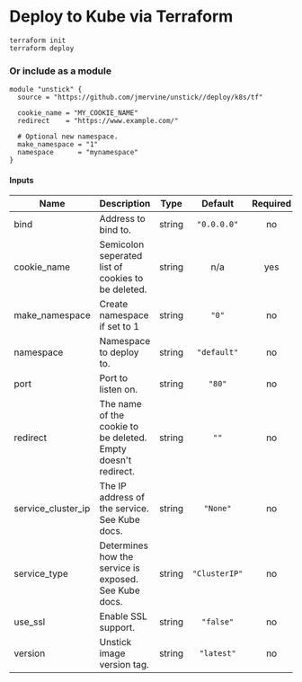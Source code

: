 # Deploy to Kube via Terraform

```
terraform init
terraform deploy
```

### Or include as a module

```
module "unstick" {
  source = "https://github.com/jmervine/unstick//deploy/k8s/tf"

  cookie_name = "MY_COOKIE_NAME"
  redirect    = "https://www.example.com/"

  # Optional new namespace.
  make_namespace = "1"
  namespace      = "mynamespace"
}
```

#### Inputs

| Name | Description | Type | Default | Required |
|------|-------------|:----:|:-----:|:-----:|
| bind | Address to bind to. | string | `"0.0.0.0"` | no |
| cookie\_name | Semicolon seperated list of cookies to be deleted. | string | n/a | yes |
| make\_namespace | Create namespace if set to 1 | string | `"0"` | no |
| namespace | Namespace to deploy to. | string | `"default"` | no |
| port | Port to listen on. | string | `"80"` | no |
| redirect | The name of the cookie to be deleted. Empty doesn't redirect. | string | `""` | no |
| service\_cluster\_ip | The IP address of the service. See Kube docs. | string | `"None"` | no |
| service\_type | Determines how the service is exposed. See Kube docs. | string | `"ClusterIP"` | no |
| use\_ssl | Enable SSL support. | string | `"false"` | no |
| version | Unstick image version tag. | string | `"latest"` | no |

